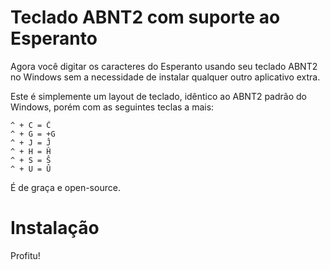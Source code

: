 Teclado ABNT2 com suporte ao Esperanto
===

Agora você digitar os caracteres do Esperanto usando seu teclado ABNT2 no Windows sem a necessidade de instalar qualquer outro aplicativo extra.

Este é simplemente um layout de teclado, idêntico ao ABNT2 padrão do Windows, porém com as seguintes teclas a mais:

```
^ + C = Ĉ
^ + G = +G
^ + J = Ĵ 
^ + H = Ĥ
^ + S = Ŝ
^ + U = Û
```

É de graça e open-source.

Instalação
===



Profitu!

